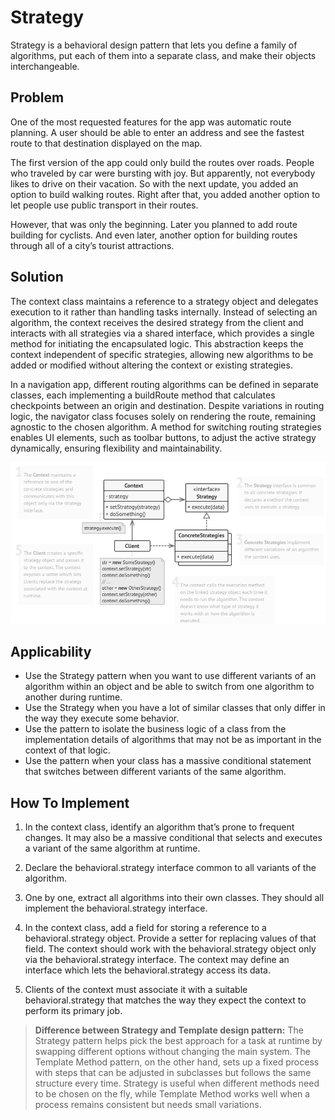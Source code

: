 # Strategy
Strategy is a behavioral design pattern that lets you define a family of algorithms, put each of them into a separate class, and make their objects interchangeable.

## Problem
One of the most requested features for the app was automatic route planning. A user should be able to enter an address and see the fastest route to that destination displayed on the map.

The first version of the app could only build the routes over roads. People who traveled by car were bursting with joy. But apparently, not everybody likes to drive on their vacation. So with the next update, you added an option to build walking routes. Right after that, you added another option to let people use public transport in their routes.

However, that was only the beginning. Later you planned to add route building for cyclists. And even later, another option for building routes through all of a city’s tourist attractions.

## Solution
The context class maintains a reference to a strategy object and delegates execution to it rather than handling tasks internally. Instead of selecting an algorithm, the context receives the desired strategy from the client and interacts with all strategies via a shared interface, which provides a single method for initiating the encapsulated logic. This abstraction keeps the context independent of specific strategies, allowing new algorithms to be added or modified without altering the context or existing strategies.

In a navigation app, different routing algorithms can be defined in separate classes, each implementing a buildRoute method that calculates checkpoints between an origin and destination. Despite variations in routing logic, the navigator class focuses solely on rendering the route, remaining agnostic to the chosen algorithm. A method for switching routing strategies enables UI elements, such as toolbar buttons, to adjust the active strategy dynamically, ensuring flexibility and maintainability.

![img.png](img.png)

## Applicability
- Use the Strategy pattern when you want to use different variants of an algorithm within an object and be able to switch from one algorithm to another during runtime.
- Use the Strategy when you have a lot of similar classes that only differ in the way they execute some behavior.
- Use the pattern to isolate the business logic of a class from the implementation details of algorithms that may not be as important in the context of that logic.
- Use the pattern when your class has a massive conditional statement that switches between different variants of the same algorithm.

## How To Implement
1. In the context class, identify an algorithm that’s prone to frequent changes. It may also be a massive conditional that selects and executes a variant of the same algorithm at runtime.

2. Declare the behavioral.strategy interface common to all variants of the algorithm.

3. One by one, extract all algorithms into their own classes. They should all implement the behavioral.strategy interface.

4. In the context class, add a field for storing a reference to a behavioral.strategy object. Provide a setter for replacing values of that field. The context should work with the behavioral.strategy object only via the behavioral.strategy interface. The context may define an interface which lets the behavioral.strategy access its data.

5. Clients of the context must associate it with a suitable behavioral.strategy that matches the way they expect the context to perform its primary job.

> **Difference between Strategy and Template design pattern:**
> The Strategy pattern helps pick the best approach for a task at runtime by swapping different options without changing the main system. The Template Method pattern, on the other hand, sets up a fixed process with steps that can be adjusted in subclasses but follows the same structure every time. Strategy is useful when different methods need to be chosen on the fly, while Template Method works well when a process remains consistent but needs small variations.